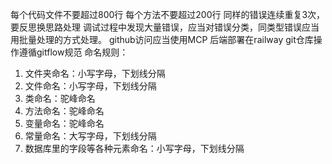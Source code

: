 每个代码文件不要超过800行
每个方法不要超过200行
同样的错误连续重复3次，要反思换思路处理
调试过程中发现大量错误，应当对错误分类，同类型错误应当用批量处理的方式处理。
github访问应当使用MCP
后端部署在railway
git仓库操作遵循gitflow规范
命名规则：
1. 文件夹命名：小写字母，下划线分隔
2. 文件命名：小写字母，下划线分隔
3. 类命名：驼峰命名
4. 方法命名：驼峰命名
5. 变量命名：驼峰命名
6. 常量命名：大写字母，下划线分隔
7. 数据库里的字段等各种元素命名：小写字母，下划线分隔

